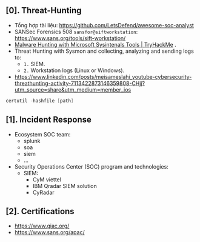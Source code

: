 ## [0]. Threat-Hunting

- Tổng hợp tài liệu: https://github.com/LetsDefend/awesome-soc-analyst
- SANSec Forensics 508 `sansfor@siftworkstation`: https://www.sans.org/tools/sift-workstation/
- [Malware Hunting with Microsoft Sysintenals Tools | TryHackMe](https://www.youtube.com/watch?v=owAOHsLyD3Y) .
- Threat Hunting with Sysmon and collecting, analyzing and sending logs to:
  * `1.` SIEM.
  * `2.` Workstation logs (Linux or Windows).
- https://www.linkedin.com/posts/meisameslahi_youtube-cybersecurity-threathunting-activity-7113422873146359808-CHjj?utm_source=share&utm_medium=member_ios

```ps1
certutil -hashfile [path]
```

## [1]. Incident Response
- Ecosystem SOC team:
  - splunk
  - soa
  - siem
  - ...
- Security Operations Center (SOC) program and technologies:
  * SIEM:
    + CyM viettel
    + IBM Qradar SIEM solution
    + CyRadar 

## [2]. Certifications
- https://www.giac.org/
- https://www.sans.org/apac/
